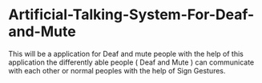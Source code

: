 # Artificial-Talking-System-For-Deaf-and-Mute
This will be a application for Deaf and mute people with the help of this application the differently able  people ( Deaf and Mute ) can communicate with each other or normal peoples with the help of Sign Gestures.
